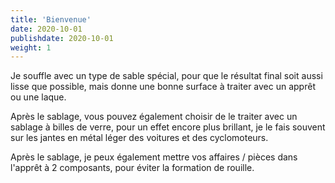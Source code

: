 ```yaml
---
title: 'Bienvenue'
date: 2020-10-01
publishdate: 2020-10-01
weight: 1
---
```


Je souffle avec un type de sable spécial, pour que le résultat final soit aussi lisse que possible, mais donne une bonne surface à traiter avec un apprêt ou une laque.

Après le sablage, vous pouvez également choisir de le traiter avec un sablage à billes de verre, pour un effet encore plus brillant, je le fais souvent sur les jantes en métal léger des voitures et des cyclomoteurs.

Après le sablage, je peux également mettre vos affaires / pièces dans l'apprêt à 2 composants, pour éviter la formation de rouille.